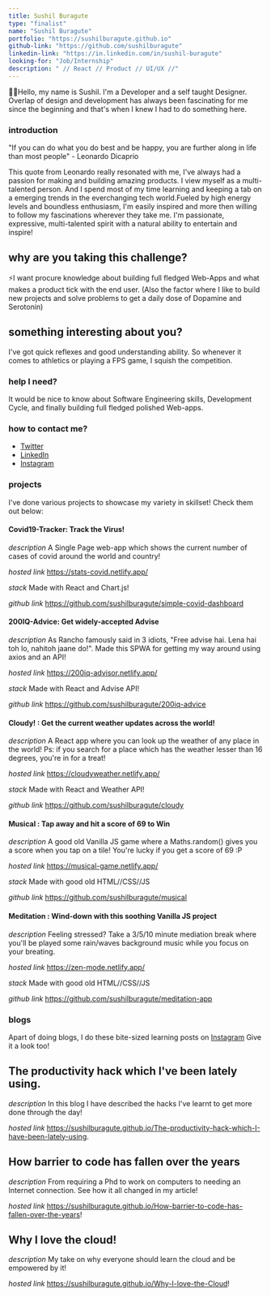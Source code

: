 ```yaml
---
title: Sushil Buragute
type: "finalist"
name: "Sushil Buragute"
portfolio: "https://sushilburagute.github.io"
github-link: "https://github.com/sushilburagute"
linkedin-link: "https://in.linkedin.com/in/sushil-buragute"
looking-for: "Job/Internship"
description: " // React // Product // UI/UX //"
---
```


👨‍💻Hello, my name is Sushil.
I'm a Developer and a self taught Designer. Overlap of design and development has always been fascinating for me since the beginning and that's when I knew I had to do something here.

### introduction

"If you can do what you do best and be happy, you are further along in life than most people" - Leonardo Dicaprio

This quote from Leonardo really resonated with me, I've always had a passion for making and building amazing products. I view myself as a multi-talented person. And I spend most of my time learning and keeping a tab on a emerging trends in the everchanging tech world.Fueled by high energy levels and boundless enthusiasm, I'm easily inspired and more then willing to follow my fascinations wherever they take me. I'm passionate, expressive, multi-talented spirit with a natural ability to entertain and inspire!

## why are you taking this challenge?

⚡I want procure knowledge about building full fledged Web-Apps and what makes a product tick with the end user.
(Also the factor where I like to build new projects and solve problems to get a daily dose of Dopamine and Serotonin)

## something interesting about you?

I've got quick reflexes and good understanding ability. So whenever it comes to athletics or playing a FPS game, I squish the competition.

### help I need?

It would be nice to know about Software Engineering skills, Development Cycle, and finally building full fledged polished Web-apps.

### how to contact me?

- [Twitter](https://twitter.com/codetastic1)
- [LinkedIn](https://in.linkedin.com/in/sushil-buragute)
- [Instagram](https://instagram.com/sushil.buragute)

### projects

I've done various projects to showcase my variety in skillset! Check them out below:

#### Covid19-Tracker: Track the Virus!

_description_ A Single Page web-app which shows the current number of cases of covid around the world and country!

_hosted link_ https://stats-covid.netlify.app/

_stack_ Made with React and Chart.js!

_github link_ https://github.com/sushilburagute/simple-covid-dashboard

#### 200IQ-Advice: Get widely-accepted Advise

_description_ As Rancho famously said in 3 idiots, "Free advise hai. Lena hai toh lo, nahitoh jaane do!". Made this SPWA for getting my way around using axios and an API!

_hosted link_ https://200iq-advisor.netlify.app/

_stack_ Made with React and Advise API!

_github link_ https://github.com/sushilburagute/200iq-advice

#### Cloudy! : Get the current weather updates across the world!

_description_ A React app where you can look up the weather of any place in the world! Ps: if you search for a place which has the weather lesser than 16 degrees, you're in for a treat!

_hosted link_ https://cloudyweather.netlify.app/

_stack_ Made with React and Weather API!

_github link_ https://github.com/sushilburagute/cloudy

#### Musical : Tap away and hit a score of 69 to Win

_description_ A good old Vanilla JS game where a Maths.random() gives you a score when you tap on a tile! You're lucky if you get a score of 69 :P

_hosted link_ https://musical-game.netlify.app/

_stack_ Made with good old HTML//CSS//JS

_github link_ https://github.com/sushilburagute/musical

#### Meditation : Wind-down with this soothing Vanilla JS project

_description_ Feeling stressed? Take a 3/5/10 minute mediation break where you'll be played some rain/waves background music while you focus on your breating.

_hosted link_ https://zen-mode.netlify.app/

_stack_ Made with good old HTML//CSS//JS

_github link_ https://github.com/sushilburagute/meditation-app

### blogs

Apart of doing blogs, I do these bite-sized learning posts on [Instagram](https://instagram.com/sushil.buragute) Give it a look too!

## The productivity hack which I've been lately using.

_description_ In this blog I have described the hacks I've learnt to get more done through the day!

_hosted link_ https://sushilburagute.github.io/The-productivity-hack-which-I-have-been-lately-using.

## How barrier to code has fallen over the years

_description_ From requiring a Phd to work on computers to needing an Internet connection. See how it all changed in my article!

_hosted link_ https://sushilburagute.github.io/How-barrier-to-code-has-fallen-over-the-years!

## Why I love the cloud!

_description_ My take on why everyone should learn the cloud and be empowered by it!

_hosted link_ https://sushilburagute.github.io/Why-I-love-the-Cloud!
